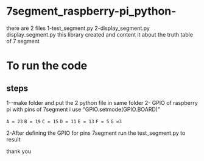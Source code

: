 # 7segment_raspberry-pi_python-
there are 2 files 
1-test_segment.py
2-display_segment.py 
display_segment.py this library created and content it about the truth table of 7 segment 
# To run the code 
<h2>steps</h2>
1--make folder and put the 2 python file in same folder 
2- GPIO of raspberry pi with pins of 7segment i use  "GPIO.setmode(GPIO.BOARD)"

`A = 23`
`B = 19`
`C = 15`
`D = 11`
`E = 13`
`F = 5`
`G =3`

2-After defining the GPIO for pins 7segment run the test_segment.py to result

thank you
